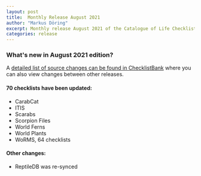 ```yaml
---
layout: post
title:  Monthly Release August 2021
author: "Markus Döring"
excerpt: Monthly release August 2021 of the Catalogue of Life Checklist
categories: release
---
```


### What's new in August 2021 edition?

A [detailed list of source changes can be found in ChecklistBank](https://data.catalogueoflife.org/dataset/2332/sourcemetrics?hideUnchanged=true&releaseKey=2328) where you can also view changes between other releases.

#### 70 checklists have been updated:

 * CarabCat
 * ITIS
 * Scarabs
 * Scorpion Files
 * World Ferns
 * World Plants 
 * WoRMS, 64 checklists

#### Other changes:
* ReptileDB was re-synced